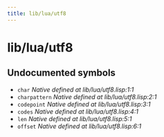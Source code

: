 ```yaml
---
title: lib/lua/utf8
---
```

# lib/lua/utf8
## Undocumented symbols
 - `char` *Native defined at lib/lua/utf8.lisp:1:1*
 - `charpattern` *Native defined at lib/lua/utf8.lisp:2:1*
 - `codepoint` *Native defined at lib/lua/utf8.lisp:3:1*
 - `codes` *Native defined at lib/lua/utf8.lisp:4:1*
 - `len` *Native defined at lib/lua/utf8.lisp:5:1*
 - `offset` *Native defined at lib/lua/utf8.lisp:6:1*
